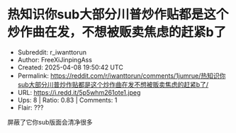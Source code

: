 # 热知识你sub大部分川普炒作贴都是这个炒作曲在发，不想被贩卖焦虑的赶紧b了

- Subreddit: r_iwanttorun
- Author: FreeXiJinpingAss
- Created: 2025-04-08 19:50:42 UTC
- Permalink: https://reddit.com/r/iwanttorun/comments/1jumrue/热知识你sub大部分川普炒作贴都是这个炒作曲在发不想被贩卖焦虑的赶紧b了/
- URL: https://i.redd.it/5p5whm261ote1.jpeg
- Ups: 8 | Ratio: 0.83 | Comments: 1
- Flair: ???


屏蔽了它你sub版面会清净很多

